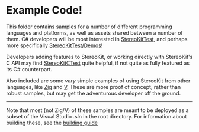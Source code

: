 # Example Code!

This folder contains samples for a number of different programming languages and platforms, as well as assets shared between a number of them. C# developers will be most interested in [StereoKitTest](StereoKitTest/), and perhaps more specifically [StereoKitTest/Demos](StereoKitTest/Demos/)!

Developers adding features to StereoKit, or working directly with StereoKit's C API may find [StereoKitCTest](StereoKitCTest/) quite helpful, if not quite as fully featured as its C# counterpart.

Also included are some _very_ simple examples of using StereoKit from other languages, like [Zig](StereoKitZig/) and [V](StereoKitV/). These are more proof of concept, rather than robust samples, but may get the adventurous developer off the ground.

---

Note that most (not Zig/V) of these samples are meant to be deployed as a subset of the Visual Studio .sln in the root directory. For information about building these, see the [building guide](/BUILDING.md)